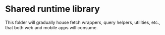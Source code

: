 # Shared runtime library

This folder will gradually house fetch wrappers, query helpers, utilities, etc., that both web and mobile apps will consume. 